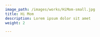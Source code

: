 ```yaml
---
image_path: /images/works/HiMom-small.jpg
title: Hi Mom
description: Lorem ipsum dolor sit amet
weight: 2

---
```

